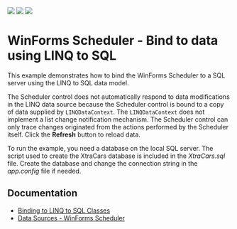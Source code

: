 <!-- default badges list -->
![](https://img.shields.io/endpoint?url=https://codecentral.devexpress.com/api/v1/VersionRange/128633875/18.1.3%2B)
[![](https://img.shields.io/badge/Open_in_DevExpress_Support_Center-FF7200?style=flat-square&logo=DevExpress&logoColor=white)](https://supportcenter.devexpress.com/ticket/details/E823)
[![](https://img.shields.io/badge/📖_How_to_use_DevExpress_Examples-e9f6fc?style=flat-square)](https://docs.devexpress.com/GeneralInformation/403183)
<!-- default badges end -->
# WinForms Scheduler - Bind to data using LINQ to SQL

This example demonstrates how to bind the WinForms Scheduler to a SQL server using the LINQ to SQL data model.

The Scheduler control does not automatically respond to data modifications in the LINQ data source because the Scheduler control is bound to a copy of data supplied by `LINQDataContext`. The `LINQDataContext` does not implement a list change notification mechanism. The Scheduler control can only trace changes originated from the actions performed by the Scheduler itself. Click the **Refresh** button to reload data.

To run the example, you need a database on the local SQL server. The script used to create the XtraCars database is included in the *XtraCars.sql* file. Create the database and change the connection string in the *app.config* file if needed.


## Documentation

* [Binding to LINQ to SQL Classes](https://docs.devexpress.com/WindowsForms/4057/common-features/data-binding/binding-to-linq-to-sql-classes)
* [Data Sources - WinForms Scheduler](https://docs.devexpress.com/WindowsForms/3289/controls-and-libraries/scheduler/data-binding/data-sources)
